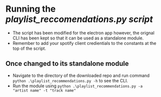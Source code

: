 # Running the *playlist_reccomendations.py script* #
* The script has been modified for the electron app however, the orignal CLI has been kept so that it can be used as a standalone module.
* Remember to add your spotify client credientials to the constants at the top of the script.
## Once changed to its standalone module ##
* Navigate to the directory of the downloaded repo and run command ```python .\playlist_recommendations.py -h``` to see the CLI.
* Run the module using ```python .\playlist_recommendations.py -a "artist name" -t "track name"```
